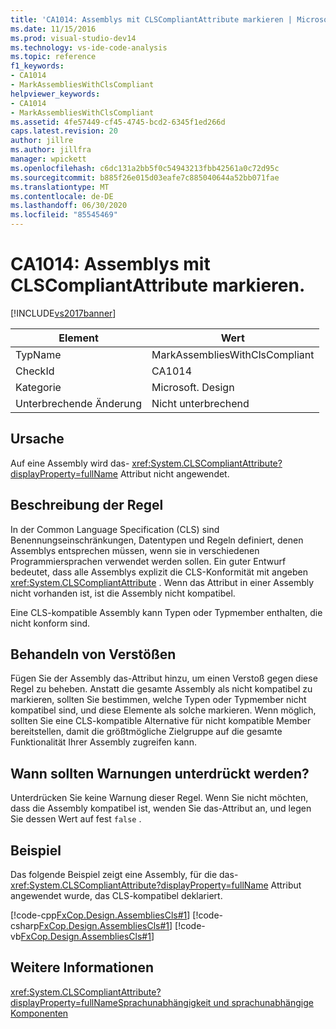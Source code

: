 ```yaml
---
title: 'CA1014: Assemblys mit CLSCompliantAttribute markieren | Microsoft-Dokumentation'
ms.date: 11/15/2016
ms.prod: visual-studio-dev14
ms.technology: vs-ide-code-analysis
ms.topic: reference
f1_keywords:
- CA1014
- MarkAssembliesWithClsCompliant
helpviewer_keywords:
- CA1014
- MarkAssembliesWithClsCompliant
ms.assetid: 4fe57449-cf45-4745-bcd2-6345f1ed266d
caps.latest.revision: 20
author: jillre
ms.author: jillfra
manager: wpickett
ms.openlocfilehash: c6dc131a2bb5f0c54943213fbb42561a0c72d95c
ms.sourcegitcommit: b885f26e015d03eafe7c885040644a52bb071fae
ms.translationtype: MT
ms.contentlocale: de-DE
ms.lasthandoff: 06/30/2020
ms.locfileid: "85545469"
---
```

# <a name="ca1014-mark-assemblies-with-clscompliantattribute"></a>CA1014: Assemblys mit CLSCompliantAttribute markieren.
[!INCLUDE[vs2017banner](../includes/vs2017banner.md)]

|Element|Wert|
|-|-|
|TypName|MarkAssembliesWithClsCompliant|
|CheckId|CA1014|
|Kategorie|Microsoft. Design|
|Unterbrechende Änderung|Nicht unterbrechend|

## <a name="cause"></a>Ursache
 Auf eine Assembly wird das- <xref:System.CLSCompliantAttribute?displayProperty=fullName> Attribut nicht angewendet.

## <a name="rule-description"></a>Beschreibung der Regel
 In der Common Language Specification (CLS) sind Benennungseinschränkungen, Datentypen und Regeln definiert, denen Assemblys entsprechen müssen, wenn sie in verschiedenen Programmiersprachen verwendet werden sollen. Ein guter Entwurf bedeutet, dass alle Assemblys explizit die CLS-Konformität mit angeben <xref:System.CLSCompliantAttribute> . Wenn das Attribut in einer Assembly nicht vorhanden ist, ist die Assembly nicht kompatibel.

 Eine CLS-kompatible Assembly kann Typen oder Typmember enthalten, die nicht konform sind.

## <a name="how-to-fix-violations"></a>Behandeln von Verstößen
 Fügen Sie der Assembly das-Attribut hinzu, um einen Verstoß gegen diese Regel zu beheben. Anstatt die gesamte Assembly als nicht kompatibel zu markieren, sollten Sie bestimmen, welche Typen oder Typmember nicht kompatibel sind, und diese Elemente als solche markieren. Wenn möglich, sollten Sie eine CLS-kompatible Alternative für nicht kompatible Member bereitstellen, damit die größtmögliche Zielgruppe auf die gesamte Funktionalität Ihrer Assembly zugreifen kann.

## <a name="when-to-suppress-warnings"></a>Wann sollten Warnungen unterdrückt werden?
 Unterdrücken Sie keine Warnung dieser Regel. Wenn Sie nicht möchten, dass die Assembly kompatibel ist, wenden Sie das-Attribut an, und legen Sie dessen Wert auf fest `false` .

## <a name="example"></a>Beispiel
 Das folgende Beispiel zeigt eine Assembly, für die das- <xref:System.CLSCompliantAttribute?displayProperty=fullName> Attribut angewendet wurde, das CLS-kompatibel deklariert.

 [!code-cpp[FxCop.Design.AssembliesCls#1](../snippets/cpp/VS_Snippets_CodeAnalysis/FxCop.Design.AssembliesCls/cpp/FxCop.Design.AssembliesCls.cpp#1)]
 [!code-csharp[FxCop.Design.AssembliesCls#1](../snippets/csharp/VS_Snippets_CodeAnalysis/FxCop.Design.AssembliesCls/cs/FxCop.Design.AssembliesCls.cs#1)]
 [!code-vb[FxCop.Design.AssembliesCls#1](../snippets/visualbasic/VS_Snippets_CodeAnalysis/FxCop.Design.AssembliesCls/vb/FxCop.Design.AssembliesCls.vb#1)]

## <a name="see-also"></a>Weitere Informationen
 <xref:System.CLSCompliantAttribute?displayProperty=fullName>[Sprachunabhängigkeit und sprachunabhängige Komponenten](https://msdn.microsoft.com/library/4f0b77d0-4844-464f-af73-6e06bedeafc6)
